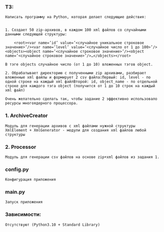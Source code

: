 ### ТЗ:

    Написать программу на Python, которая делает следующие действия:


    1. Создает 50 zip-архивов, в каждом 100 xml файлов со случайными данными следующей структуры:

        <root><var name=’id’ value=’<случайное уникальное строковое значение>’/><var name=’level’ value=’<случайное число от 1 до 100>’/><objects><object name=’<случайное строковое значение>’/><object name=’<случайное строковое значение>’/>…</objects></root>

    В тэге objects случайное число (от 1 до 10) вложенных тэгов object.

    2. Обрабатывает директорию с полученными zip архивами, разбирает вложенные xml файлы и формирует 2 csv файла:Первый: id, level - по одной строке на каждый xml файлВторой: id, object_name - по отдельной строке для каждого тэга object (получится от 1 до 10 строк на каждый xml файл)
    
    Очень желательно сделать так, чтобы задание 2 эффективно использовало ресурсы многоядерного процессора.

### 1. ArchiveCreator
    
    Модуль для генерации архивов с xml файлами нужной структуры
    XmlElement + XmlGenerator - модули для создания xml файлов любой структуры

### 2. Processor 

    Модуль для генерации csv файлов на основе zip+xml файлов из задания 1.


### config.py
    
    Конфигурация приложения

### main.py

    Запуск приложения

### Зависимости:

    Отсутствуют (Python3.10 + Standard Library)